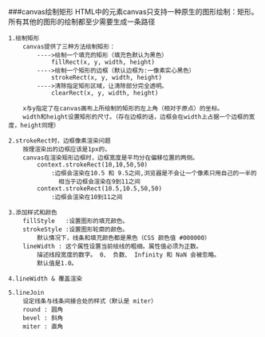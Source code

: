 ###canvas绘制矩形
	HTML中的元素canvas只支持一种原生的图形绘制：矩形。所有其他的图形的绘制都至少需要生成一条路径

	1.绘制矩形
		canvas提供了三种方法绘制矩形：
			---->绘制一个填充的矩形（填充色默认为黑色）
				fillRect(x, y, width, height)
			---->绘制一个矩形的边框（默认边框为:一像素实心黑色）
				strokeRect(x, y, width, height)
			---->清除指定矩形区域，让清除部分完全透明。	
				clearRect(x, y, width, height)
				
		x与y指定了在canvas画布上所绘制的矩形的左上角（相对于原点）的坐标。
		width和height设置矩形的尺寸。（存在边框的话，边框会在width上占据一个边框的宽度，height同理）
	
	2.strokeRect时，边框像素渲染问题
		按理渲染出的边框应该是1px的，
		canvas在渲染矩形边框时，边框宽度是平均分在偏移位置的两侧。
			context.strokeRect(10,10,50,50)
				:边框会渲染在10.5 和 9.5之间,浏览器是不会让一个像素只用自己的一半的
				  相当于边框会渲染在9到11之间
			context.strokeRect(10.5,10.5,50,50)
				:边框会渲染在10到11之间
	
	3.添加样式和颜色
		fillStyle   :设置图形的填充颜色。
		strokeStyle :设置图形轮廓的颜色。
			默认情况下，线条和填充颜色都是黑色（CSS 颜色值 #000000）
		lineWidth : 这个属性设置当前绘线的粗细。属性值必须为正数。
			描述线段宽度的数字。 0、 负数、 Infinity 和 NaN 会被忽略。
			默认值是1.0。
			
	4.lineWidth & 覆盖渲染
	
	5.lineJoin
		设定线条与线条间接合处的样式（默认是 miter）
		round : 圆角
		bevel : 斜角
		miter : 直角
		
		
		